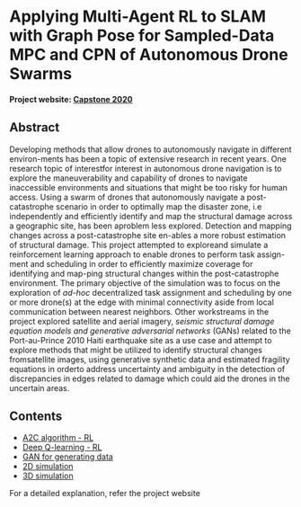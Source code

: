 # Applying Multi-Agent RL to SLAM with Graph Pose for Sampled-Data MPC and CPN of Autonomous Drone Swarms

#### Project website: [Capstone 2020](https://yuejinyz.github.io/2020CapstoneProject.github.io/)

## Abstract

Developing methods that allow drones to autonomously navigate in different environ-ments has been a topic of extensive research in recent years. One research topic of interestfor interest in autonomous drone navigation is to explore the maneuverability and capability of drones to navigate inaccessible environments and situations that might be too risky for human access. Using a swarm of drones that autonomously navigate a post-catastrophe scenario in order to optimally map the disaster zone, i.e independently and efficiently identify and map the structural damage across a geographic site, has been aproblem less explored. Detection and mapping changes across a post-catastrophe site en-ables a more robust estimation of structural damage. This project attempted to exploreand simulate a reinforcement learning approach to enable drones to perform task assign-ment and scheduling in order to efficiently maximize coverage for identifying and map-ping structural changes within the post-catastrophe environment. The primary objective of the simulation was to focus on the exploration of _ad-hoc_ decentralized task assignment and scheduling by one or more drone(s) at the edge with minimal connectivity aside from local communication between nearest neighbors. Other workstreams in the project explored satellite and aerial imagery, _seismic structural damage equation models and generative adversarial networks_ (GANs) related to the Port-au-Prince 2010 Haiti earthquake site as a use case and attempt to explore methods that might be utilized to identify structural changes fromsatellite images, using generative synthetic data and estimated fragility equations in orderto address uncertainty and ambiguity in the detection of discrepancies in edges related to damage which could aid the drones in the uncertain areas.

## Contents

- [A2C algorithm - RL](A2C)
- [Deep Q-learning - RL](DQL_model)
- [GAN for generating data](GAN)
- [2D simulation](swarmsim-2d)
- [3D simulation](swarsim-3d)

For a detailed explanation, refer the project website
